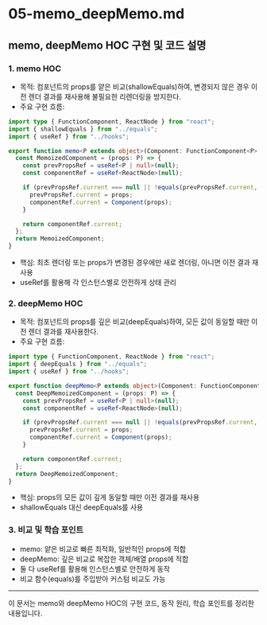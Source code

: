 # 05-memo_deepMemo.md

## memo, deepMemo HOC 구현 및 코드 설명

### 1. memo HOC

- 목적: 컴포넌트의 props를 얕은 비교(shallowEquals)하여, 변경되지 않은 경우 이전 렌더 결과를 재사용해 불필요한 리렌더링을 방지한다.
- 주요 구현 흐름:

```typescript
import type { FunctionComponent, ReactNode } from "react";
import { shallowEquals } from "../equals";
import { useRef } from "../hooks";

export function memo<P extends object>(Component: FunctionComponent<P>, equals = shallowEquals) {
  const MemoizedComponent = (props: P) => {
    const prevPropsRef = useRef<P | null>(null);
    const componentRef = useRef<ReactNode>(null);

    if (prevPropsRef.current === null || !equals(prevPropsRef.current, props)) {
      prevPropsRef.current = props;
      componentRef.current = Component(props);
    }

    return componentRef.current;
  };
  return MemoizedComponent;
}
```

- 핵심: 최초 렌더링 또는 props가 변경된 경우에만 새로 렌더링, 아니면 이전 결과 재사용
- useRef를 활용해 각 인스턴스별로 안전하게 상태 관리

### 2. deepMemo HOC

- 목적: 컴포넌트의 props를 깊은 비교(deepEquals)하여, 모든 값이 동일할 때만 이전 렌더 결과를 재사용한다.
- 주요 구현 흐름:

```typescript
import type { FunctionComponent, ReactNode } from "react";
import { deepEquals } from "../equals";
import { useRef } from "../hooks";

export function deepMemo<P extends object>(Component: FunctionComponent<P>, equals = deepEquals) {
  const DeepMemoizedComponent = (props: P) => {
    const prevPropsRef = useRef<P | null>(null);
    const componentRef = useRef<ReactNode>(null);

    if (prevPropsRef.current === null || !equals(prevPropsRef.current, props)) {
      prevPropsRef.current = props;
      componentRef.current = Component(props);
    }

    return componentRef.current;
  };
  return DeepMemoizedComponent;
}
```

- 핵심: props의 모든 값이 깊게 동일할 때만 이전 결과를 재사용
- shallowEquals 대신 deepEquals를 사용

### 3. 비교 및 학습 포인트

- memo: 얕은 비교로 빠른 최적화, 일반적인 props에 적합
- deepMemo: 깊은 비교로 복잡한 객체/배열 props에 적합
- 둘 다 useRef를 활용해 인스턴스별로 안전하게 동작
- 비교 함수(equals)를 주입받아 커스텀 비교도 가능

---

이 문서는 memo와 deepMemo HOC의 구현 코드, 동작 원리, 학습 포인트를 정리한 내용입니다.
